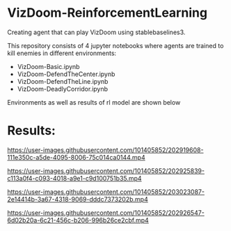 # VizDoom-ReinforcementLearning
Creating agent that can play VizDoom using stablebaselines3.

This repository consists of 4 jupyter notebooks where agents are trained to kill enemies in different environments:
  - VizDoom-Basic.ipynb
  - VizDoom-DefendTheCenter.ipynb
  - VizDoom-DefendTheLine.ipynb
  - VizDoom-DeadlyCorridor.ipynb

Environments as well as results of rl model are shown below
  

# Results:

https://user-images.githubusercontent.com/101405852/202919608-111e350c-a5de-4095-8006-75c014ca0144.mp4

https://user-images.githubusercontent.com/101405852/202925839-c113a0f4-c093-4018-a9e1-c9d100751b35.mp4

https://user-images.githubusercontent.com/101405852/203023087-2e14414b-3a67-4318-9069-dddc7373202b.mp4

https://user-images.githubusercontent.com/101405852/202926547-6d02b20a-6c21-456c-b206-996b26ce2cbf.mp4
